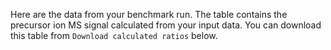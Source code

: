 Here are the data from your benchmark run. The table contains the 
precursor ion MS signal calculated from your input data. You can download 
this table from `Download calculated ratios` below.
